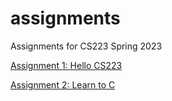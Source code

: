 # assignments
Assignments for CS223 Spring 2023

[Assignment 1: Hello CS223](https://brynmawr-cs223-s23.github.io/website/assts/asst01.html)

[Assignment 2: Learn to C](https://brynmawr-cs223-s23.github.io/website/assts/asst02.html)


